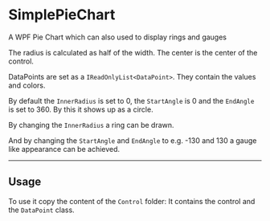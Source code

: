 # SimplePieChart
A WPF Pie Chart which can also used to display rings and gauges

The radius is calculated as half of the width.
The center is the center of the control.

DataPoints are set as a `IReadOnlyList<DataPoint>`. They contain the values and colors.

By default the `InnerRadius` is set to 0, the `StartAngle` is 0 and the `EndAngle` is set to 360. By this it shows up as a circle.

By changing the `InnerRadius` a ring can be drawn.

And by changing the `StartAngle` and `EndAngle` to e.g. -130 and 130 a gauge like appearance can be achieved. 

_____

Usage
-----

To use it copy the content of the `Control` folder: It contains the control and the `DataPoint` class.
